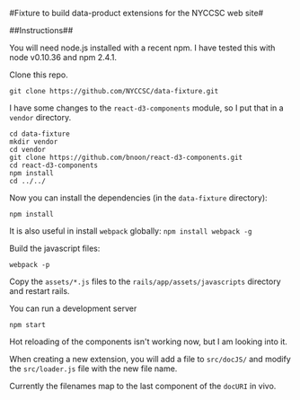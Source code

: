 #Fixture to build data-product extensions for the NYCCSC web site#

##Instructions##

You will need node.js installed with a recent npm.  I have tested this with node v0.10.36 and npm 2.4.1.

Clone this repo.
```
git clone https://github.com/NYCCSC/data-fixture.git
```

I have some changes to the `react-d3-components` module, so I put that in a `vendor` directory.

```
cd data-fixture
mkdir vendor
cd vendor
git clone https://github.com/bnoon/react-d3-components.git
cd react-d3-components
npm install
cd ../../
```

Now you can install the dependencies (in the `data-fixture` directory):
```
npm install
```

It is also useful in install `webpack` globally: `npm install webpack -g`

Build the javascript files:
```
webpack -p
```

Copy the `assets/*.js` files to the `rails/app/assets/javascripts` directory and restart rails.

You can run a development server
```
npm start
```

Hot reloading of the components isn't working now, but I am looking into it.

When creating a new extension, you will add a file to `src/docJS/` and modify the `src/loader.js` file with the new file name.

Currently the filenames map to the last component of the `docURI` in vivo.

